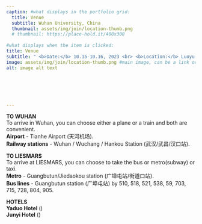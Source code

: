 ```yaml
---
caption: #what displays in the portfolio grid:
  title: Venue
  subtitle: Wuhan University, China
  thumbnail: assets/img/join/location-thumb.png
  # thumbnail: https://place-hold.it/400x300
  
#what displays when the item is clicked:
title: Venue
subtitle: " <b>Date:</b> 10.15-10.16, 2023 <br> <b>Location:</b> Luoyu Road 129, Wuhan, China "
image: assets/img/join/location-thumb.png #main image, can be a link or a file in assets/img/portfolio
alt: image alt text






---
```

<!-- Use this area to describe your project. **Markdown** supported. -->

**TO WUHAN**<br>
 To arrive in Wuhan, you can choose either a plane or a train and both are convenient. 
 <br>**Airport** - Tianhe Airport (天河机场).  <br>**Railway stations** - Wuhan / Wuchang / Hankou  Station (武汉/武昌/汉口站).

 **TO LIESMARS**<br>
 To arrive at LIESMARS, you can choose to take the bus or metro(subway) or taxi. 
 <br>**Metro** - Guangbutun/Jiedaokou station (广埠屯站/街道口站). <br>**Bus lines** - Guangbutun station (广埠屯站) by 510, 518, 521, 538, 59, 703, 715, 728, 804, 905.

 **HOTELS**<br>
**Yaduo Hotel** () <br>**Junyi Hotel** ()

<!-- optional info list (delete if not using): -->



<!-- LIESMARS(测绘遥感信息工程国家重点实验室) of Wuhan University lies near the East Lake in Wuhan, Hubei Province, China. -->

<!-- {:.list-inline, } 
- **Date**: 10.15-10.16, 2023
- **Location**: Luoyu Road 129, Wuhan, China 
- **Suggested hotels**:   Yaduo Hotel, Junyi Hotel -->